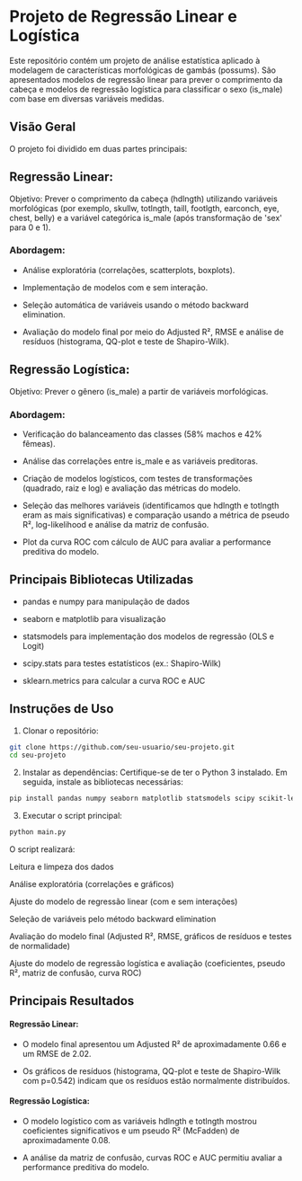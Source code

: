 # Projeto de Regressão Linear e Logística
Este repositório contém um projeto de análise estatística aplicado à modelagem de características morfológicas de gambás (possums). São apresentados modelos de regressão linear para prever o comprimento da cabeça e modelos de regressão logística para classificar o sexo (is_male) com base em diversas variáveis medidas.

## Visão Geral
O projeto foi dividido em duas partes principais:

## Regressão Linear:

Objetivo: Prever o comprimento da cabeça (hdlngth) utilizando variáveis morfológicas (por exemplo, skullw, totlngth, taill, footlgth, earconch, eye, chest, belly) e a variável categórica is_male (após transformação de 'sex' para 0 e 1).

### Abordagem:

- Análise exploratória (correlações, scatterplots, boxplots).

- Implementação de modelos com e sem interação.

- Seleção automática de variáveis usando o método backward elimination.

- Avaliação do modelo final por meio do Adjusted R², RMSE e análise de resíduos (histograma, QQ-plot e teste de Shapiro-Wilk).

## Regressão Logística:

Objetivo: Prever o gênero (is_male) a partir de variáveis morfológicas.

### Abordagem:

- Verificação do balanceamento das classes (58% machos e 42% fêmeas).

- Análise das correlações entre is_male e as variáveis preditoras.

- Criação de modelos logísticos, com testes de transformações (quadrado, raiz e log) e avaliação das métricas do modelo.

- Seleção das melhores variáveis (identificamos que hdlngth e totlngth eram as mais significativas) e comparação usando a métrica de pseudo R², log-likelihood e análise da matriz de confusão.

- Plot da curva ROC com cálculo de AUC para avaliar a performance preditiva do modelo.

## Principais Bibliotecas Utilizadas
- pandas e numpy para manipulação de dados

- seaborn e matplotlib para visualização

- statsmodels para implementação dos modelos de regressão (OLS e Logit)

- scipy.stats para testes estatísticos (ex.: Shapiro-Wilk)

- sklearn.metrics para calcular a curva ROC e AUC

## Instruções de Uso
1. Clonar o repositório:

```bash
git clone https://github.com/seu-usuario/seu-projeto.git
cd seu-projeto
```
2. Instalar as dependências:
Certifique-se de ter o Python 3 instalado. Em seguida, instale as bibliotecas necessárias:

```bash
pip install pandas numpy seaborn matplotlib statsmodels scipy scikit-learn
```

3. Executar o script principal:

```bash
python main.py
```

O script realizará:

Leitura e limpeza dos dados

Análise exploratória (correlações e gráficos)

Ajuste do modelo de regressão linear (com e sem interações)

Seleção de variáveis pelo método backward elimination

Avaliação do modelo final (Adjusted R², RMSE, gráficos de resíduos e testes de normalidade)

Ajuste do modelo de regressão logística e avaliação (coeficientes, pseudo R², matriz de confusão, curva ROC)

## Principais Resultados
#### Regressão Linear:

- O modelo final apresentou um Adjusted R² de aproximadamente 0.66 e um RMSE de 2.02.

- Os gráficos de resíduos (histograma, QQ-plot e teste de Shapiro-Wilk com p=0.542) indicam que os resíduos estão normalmente distribuídos.

#### Regressão Logística:

- O modelo logístico com as variáveis hdlngth e totlngth mostrou coeficientes significativos e um pseudo R² (McFadden) de aproximadamente 0.08.

- A análise da matriz de confusão, curvas ROC e AUC permitiu avaliar a performance preditiva do modelo.
